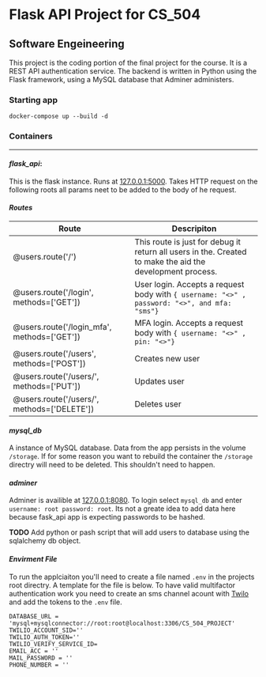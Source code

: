 

# Flask API Project for CS_504 

## Software Engeineering 

This project is the coding portion of the final project for the course. It is a REST API authentication service. The backend is written in Python using the Flask framework, using a MySQL database that Adminer administers. 

### Starting app

```docker-compose up --build -d```

###  Containers 
______________
 
#### *flask_api*:
This is the flask instance.
Runs at [127.0.0.1:5000](http://127.0.0.1:5000). Takes HTTP request on the following roots all params neet to be added to the body of he request. 

#### ***Routes***
| Route | Descripiton   |
| -------------- | ------------------------|
| @users.route('/')| This route is just for debug it return all users in the. Created to make the aid the development process.         | 
|@users.route('/login', methods=['GET']) | User login. Accepts a request body with `{ username: "<>" , password: "<>", and mfa: "sms"}` |
| @users.route('/login_mfa', methods=['GET'])| MFA login. Accepts a request body with `{ username: "<>" , pin: "<>"}`|
| @users.route('/users', methods=['POST']) | Creates new user|
| @users.route('/users/', methods=['PUT']) | Updates user|
| @users.route('/users/', methods=['DELETE']) | Deletes user|

#### ***mysql_db***
A instance of MySQL database. Data from the app persists in the volume `/storage`. If for some reason you want to rebuild the container the `/storage` directry will need to be deleted. This shouldn't need to happen. 


#### ***adminer***
Adminer is availible at [127.0.0.1:8080](http://127.0.0.1:8080). To login select `mysql_db` and enter `username: root password: root`. Its not a greate idea to add data here because fask_api app is expecting passwords to be hashed. 

**TODO** Add python or pash script that will add users to database using the sqlalchemy db object. 

#### ***Envirment File***
To run the applciaiton you'll need to create a file named `.env` in the projects root directry. A template for the file is below. To have valid multifactor authentication work you need to create an sms channel acount with [Twilo](https://www.twilio.com) and add the tokens to the `.env` file. 

```
DATABASE_URL = 'mysql+mysqlconnector://root:root@localhost:3306/CS_504_PROJECT'
TWILIO_ACCOUNT_SID=''
TWILIO_AUTH_TOKEN=''
TWILIO_VERIFY_SERVICE_ID=
EMAIL_ACC = ''
MAIL_PASSWORD = ''
PHONE_NUMBER = ''
```

